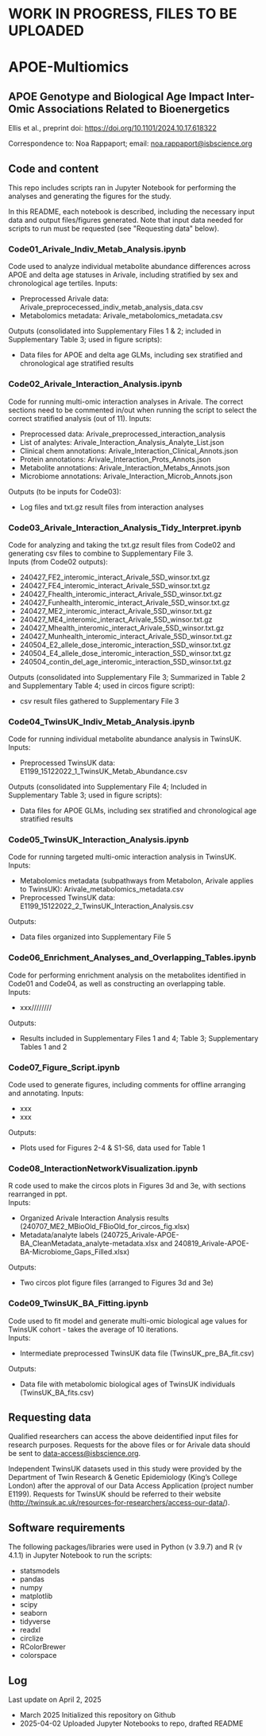 # WORK IN PROGRESS, FILES TO BE UPLOADED

# APOE-Multiomics

## APOE Genotype and Biological Age Impact Inter-Omic Associations Related to Bioenergetics

Ellis et al., preprint doi: https://doi.org/10.1101/2024.10.17.618322  
  
Correspondence to: Noa Rappaport; email: noa.rappaport@isbscience.org  

## Code and content

This repo includes scripts ran in Jupyter Notebook for performing the analyses and generating the figures for the study.  

In this README, each notebook is described, including the necessary input data and output files/figures generated. Note that input data needed for scripts to run must be requested (see "Requesting data" below).

### Code01_Arivale_Indiv_Metab_Analysis.ipynb
Code used to analyze individual metabolite abundance differences across APOE and delta age statuses in Arivale, including stratified by sex and chronological age tertiles.
Inputs:
* Preprocessed Arivale data: Arivale_preprocecessed_indiv_metab_analysis_data.csv
* Metabolomics metadata: Arivale_metabolomics_metadata.csv

Outputs (consolidated into Supplementary Files 1 & 2; included in Supplementary Table 3; used in figure scripts):
* Data files for APOE and delta age GLMs, including sex stratified and chronological age stratified results

### Code02_Arivale_Interaction_Analysis.ipynb
Code for running multi-omic interaction analyses in Arivale. The correct sections need to be commented in/out when running the script to select the correct stratified analysis (out of 11).
Inputs:
* Preprocessed data: Arivale_preprocessed_interaction_analysis  
* List of analytes: Arivale_Interaction_Analysis_Analyte_List.json  
* Clinical chem annotations: Arivale_Interaction_Clinical_Annots.json  
* Protein annotations: Arivale_Interaction_Prots_Annots.json  
* Metabolite annotations: Arivale_Interaction_Metabs_Annots.json  
* Microbiome annotations: Arivale_Interaction_Microb_Annots.json  

Outputs (to be inputs for Code03):
* Log files and txt.gz result files from interaction analyses

### Code03_Arivale_Interaction_Analysis_Tidy_Interpret.ipynb
Code for analyzing and taking the txt.gz result files from Code02 and generating csv files to combine to Supplementary File 3.  
Inputs (from Code02 outputs):
* 240427_FE2_interomic_interact_Arivale_5SD_winsor.txt.gz  
* 240427_FE4_interomic_interact_Arivale_5SD_winsor.txt.gz  
* 240427_Fhealth_interomic_interact_Arivale_5SD_winsor.txt.gz  
* 240427_Funhealth_interomic_interact_Arivale_5SD_winsor.txt.gz  
* 240427_ME2_interomic_interact_Arivale_5SD_winsor.txt.gz  
* 240427_ME4_interomic_interact_Arivale_5SD_winsor.txt.gz  
* 240427_Mhealth_interomic_interact_Arivale_5SD_winsor.txt.gz  
* 240427_Munhealth_interomic_interact_Arivale_5SD_winsor.txt.gz  
* 240504_E2_allele_dose_interomic_interaction_5SD_winsor.txt.gz  
* 240504_E4_allele_dose_interomic_interaction_5SD_winsor.txt.gz  
* 240504_contin_del_age_interomic_interaction_5SD_winsor.txt.gz  

Outputs (consolidated into Supplementary File 3; Summarized in Table 2 and Supplementary Table 4; used in circos figure script):
* csv result files gathered to Supplementary File 3 

### Code04_TwinsUK_Indiv_Metab_Analysis.ipynb
Code for running individual metabolite abundance analysis in TwinsUK.
Inputs:
* Preprocessed TwinsUK data: E1199_15122022_1_TwinsUK_Metab_Abundance.csv

Outputs (consolidated into Supplementary File 4; Included in Supplementary Table 3; used in figure scripts):
* Data files for APOE GLMs, including sex stratified and chronological age stratified results

### Code05_TwinsUK_Interaction_Analysis.ipynb
Code for running targeted multi-omic interaction analysis in TwinsUK.
Inputs:
* Metabolomics metadata (subpathways from Metabolon, Arivale applies to TwinsUK): Arivale_metabolomics_metadata.csv
* Preprocessed TwinsUK data: E1199_15122022_2_TwinsUK_Interaction_Analysis.csv

Outputs:
* Data files organized into Supplementary File 5

### Code06_Enrichment_Analyses_and_Overlapping_Tables.ipynb
Code for performing enrichment analysis on the metabolites identified in Code01 and Code04, as well as constructing an overlapping table.   
Inputs:
* xxx////////

Outputs:
* Results included in Supplementary Files 1 and 4; Table 3; Supplementary Tables 1 and 2

### Code07_Figure_Script.ipynb
Code used to generate figures, including comments for offline arranging and annotating.
Inputs:
* xxx
* xxx

Outputs:
* Plots used for Figures 2-4 & S1-S6, data used for Table 1

### Code08_InteractionNetworkVisualization.ipynb
R code used to make the circos plots in Figures 3d and 3e, with sections rearranged in ppt.  
Inputs:
* Organized Arivale Interaction Analysis results (240707_ME2_MBioOld_FBioOld_for_circos_fig.xlsx)
* Metadata/analyte labels (240725_Arivale-APOE-BA_CleanMetadata_analyte-metadata.xlsx and 240819_Arivale-APOE-BA-Microbiome_Gaps_Filled.xlsx)

Outputs:
* Two circos plot figure files (arranged to Figures 3d and 3e)

### Code09_TwinsUK_BA_Fitting.ipynb
Code used to fit model and generate multi-omic biological age values for TwinsUK cohort - takes the average of 10 iterations.  
Inputs:
* Intermediate preprocessed TwinsUK data file (TwinsUK_pre_BA_fit.csv)

Outputs:
* Data file with metabolomic biological ages of TwinsUK individuals (TwinsUK_BA_fits.csv)

## Requesting data
Qualified researchers can access the above deidentified input files for research purposes. Requests for the above files or for Arivale data should be sent to data-access@isbscience.org.  
  
Independent TwinsUK datasets used in this study were provided by the Department of Twin Research & Genetic Epidemiology (King’s College London) after the approval of our Data Access Application (project number E1199). Requests for TwinsUK should be referred to their website (http://twinsuk.ac.uk/resources-for-researchers/access-our-data/).

## Software requirements
The following packages/libraries were used in Python (v 3.9.7) and R (v 4.1.1) in Jupyter Notebook to run the scripts:
* statsmodels
* pandas
* numpy
* matplotlib
* scipy
* seaborn
* tidyverse
* readxl
* circlize
* RColorBrewer
* colorspace

## Log
Last update on April 2, 2025
* March 2025 Initialized this repository on Github
* 2025-04-02 Uploaded Jupyter Notebooks to repo, drafted README
